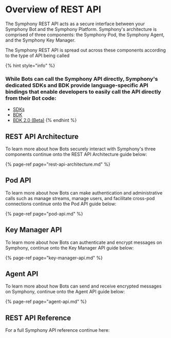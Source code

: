 # Overview of REST API

The Symphony REST API acts as a secure interface between your Symphony Bot and the Symphony Platform. Symphony's architecture is comprised of three components: the Symphony Pod, the Symphony Agent, and the Symphony Key Manager.

The Symphony REST API is spread out across these components according to the type of API being called

{% hint style="info" %}
### While Bots can call the Symphony API directly, Symphony's dedicated SDKs and BDK provide language-specific API bindings that enable developers to easily call the API directly from their Bot code:

* [SDKs](../../developer-tools/developer-tools/sdks/)
* [BDK](../../developer-tools/developer-tools/bdk/)
* [BDK 2.0 \(Beta\)](../../developer-tools/developer-tools/bdk-2.0.md)
{% endhint %}

## REST API Architecture

To learn more about how Bots securely interact with Symphony's three components continue onto the REST API Architecture guide below:

{% page-ref page="rest-api-architecture.md" %}

## Pod API

To learn more about how Bots can make authentication and administrative calls such as manage streams, manage users, and facilitate cross-pod connections continue onto the Pod API guide below:

{% page-ref page="pod-api.md" %}

## Key Manager API

To learn more about how Bots can authenticate and encrypt messages on Symphony, continue onto the Key Manager API guide below:

{% page-ref page="key-manager-api.md" %}

## Agent API

To learn more about how Bots can send and receive encrypted messages on Symphony, continue onto the Agent API guide below:

{% page-ref page="agent-api.md" %}

## REST API Reference

For a full Symphony API reference continue here:

